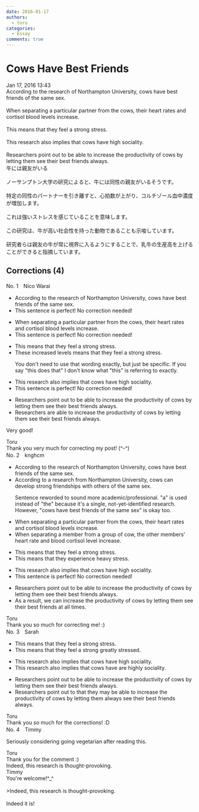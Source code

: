 ```yaml
---
date: 2016-01-17
authors:
  - toru
categories:
  - Essay
comments: true
---
```


# Cows Have Best Friends
<div class="date">Jan 17, 2016 13:43</div>
<div id="post"><div id="body_show_ori">
According to the research of Northampton University, cows have best friends of the same sex.<br/><br/>When separating a particular partner from the cows, their heart rates and cortisol blood levels increase.<br/><br/>This means that they feel a strong stress.<br/><br/>This research also implies that cows have high sociality.<br/><br/>Researchers point out to be able to increase the productivity of cows by letting them see their best friends always.
</div></div>

<!-- more -->

<div id="post_ja"><div id="body_show_mo">
牛には親友がいる<br/><br/>ノーサンプトン大学の研究によると、牛には同性の親友がいるそうです。<br/><br/>特定の同性のパートナーを引き離すと、心拍数が上がり、コルチゾール血中濃度が増加します。<br/><br/>これは強いストレスを感じていることを意味します。<br/><br/>この研究は、牛が高い社会性を持った動物であることも示唆しています。<br/><br/>研究者らは親友の牛が常に視界に入るようにすることで、乳牛の生産高を上げることができると指摘しています。
</div></div>

## Corrections (4)
<div id="block"><div class="first_name"> No. 1　<span class="just_name">Nico Warai </span></div><div id="block2">
<ul class="correction_field">
<li class="incorrect">According to the research of Northampton University, cows have best friends of the same sex.</li>
<li class="corrected perfect">This sentence is perfect! No correction needed!</li>
</ul>
<ul class="correction_field">
<li class="incorrect">When separating a particular partner from the cows, their heart rates and cortisol blood levels increase.</li>
<li class="corrected perfect">This sentence is perfect! No correction needed!</li>
</ul>
<ul class="correction_field">
<li class="incorrect">This means that they feel a strong stress.</li>
<li class="corrected correct">
Th<span class="f_blue">ese increased levels</span> mean<span class="f_red"><span class="sline">s</span></span> that they feel a strong stress.
<p class="correction_comment">You don't need to use that wording exactly, but just be specific. If you say "this does that" I don't know what "this" is referring to exactly.</p>
</li>
</ul>
<ul class="correction_field">
<li class="incorrect">This research also implies that cows have high sociality.</li>
<li class="corrected perfect">This sentence is perfect! No correction needed!</li>
</ul>
<ul class="correction_field">
<li class="incorrect">Researchers point out to be able to increase the productivity of cows by letting them see their best friends always.</li>
<li class="corrected correct">
Researchers <span class="f_blue">are able to</span> increase the productivity of cows by letting them see their best friends always.
</li>
</ul>
<p class="comment_small">
 Very good!
</p>

</div><div class="name"><span class="just_name">Toru</span><br>
Thank you very much for correcting my post! (^-^)
</div>
</div>
<div id="block"><div class="first_name"> No. 2　<span class="just_name">knghcm</span></div><div id="block2">
<ul class="correction_field">
<li class="incorrect">According to the research of Northampton University, cows have best friends of the same sex.</li>
<li class="corrected correct">
According to a research from Northampton University, cows can develop strong friendships with others of the same sex.
<p class="correction_comment">Sentence reworded to sound more academic/professional. "a" is used instead of "the" because it's a single, not-yet-identified research. However, "cows have best friends of the same sex" is okay too.</p>
</li>
</ul>
<ul class="correction_field">
<li class="incorrect">When separating a particular partner from the cows, their heart rates and cortisol blood levels increase.</li>
<li class="corrected correct">
When separating a member from a group of cow, the other members' heart rate and blood cortisol level increase.
</li>
</ul>
<ul class="correction_field">
<li class="incorrect">This means that they feel a strong stress.</li>
<li class="corrected correct">
This means that they experience heavy stress.
</li>
</ul>
<ul class="correction_field">
<li class="incorrect">This research also implies that cows have high sociality.</li>
<li class="corrected perfect">This sentence is perfect! No correction needed!</li>
</ul>
<ul class="correction_field">
<li class="incorrect">Researchers point out to be able to increase the productivity of cows by letting them see their best friends always.</li>
<li class="corrected correct">
As a result, we can increase the productivity of cows by letting them see their best friends at all times.
</li>
</ul>
</div><div class="name"><span class="just_name">Toru</span><br>
Thank you so much for correcting me! :)
</div>
</div>
<div id="block"><div class="first_name"> No. 3　<span class="just_name">Sarah</span></div><div id="block2">
<ul class="correction_field">
<li class="incorrect">This means that they feel a strong stress.</li>
<li class="corrected correct">
This means that they feel <span class="sline">a strong</span> <span class="f_red">greatly </span>stress<span class="f_red">ed</span>.
</li>
</ul>
<ul class="correction_field">
<li class="incorrect">This research also implies that cows have high sociality.</li>
<li class="corrected correct">
This research also implies that cows <span class="sline">have</span><span class="f_red"><span class="sline"> </span>are</span> high<span class="f_red">ly</span> social<span class="sline">ity</span>.
</li>
</ul>
<ul class="correction_field">
<li class="incorrect">Researchers point out to be able to increase the productivity of cows by letting them see their best friends always.</li>
<li class="corrected correct">
Researchers point out <span class="sline">to</span> <span class="f_red">that they may </span>be able to increase the productivity of cows by letting them <span class="f_red">always</span> see their best friends<span class="sline"> always</span>.
</li>
</ul>
</div><div class="name"><span class="just_name">Toru</span><br>
Thank you so much for the corrections! :D
</div>
</div>
<div id="block"><div class="first_name"> No. 4　<span class="just_name">Timmy</span></div><div id="block2">
<p class="comment_small">
 Seriously considering going vegetarian after reading this.
</p>

</div><div class="name"><span class="just_name">Toru</span><br>
Thank you for the comment :)<br/>Indeed, this research is thought-provoking.
</div>
<div class="name"><span class="just_name">Timmy</span><br>
You're welcome!^_^<br/><br/>&gt;Indeed, this research is thought-provoking.<br/><br/>Indeed it is!
</div>
</div>
